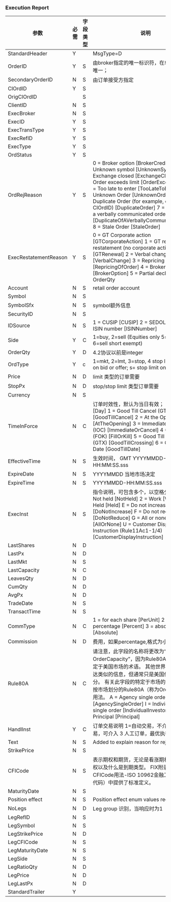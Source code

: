 ### Execution Report
参数 | 必需 |字段类型 | 说明
---|--- |--- | ---
StandardHeader | Y |  | MsgType=D
OrderID | Y | S |  由broker指定的唯一标识符，在单个交易日内唯一；
SecondaryOrderID | N | S | 由订单接受方指定
ClOrdID | Y | S | 
OrigClOrdID |  | S | 
ClientID | N | S | 
ExecBroker | N | S | 
ExecID | Y | S | 
ExecTransType | Y | S | 
ExecRefID | Y | S | 
ExecType | Y | S | 
OrdStatus | Y | S | 
OrdRejReason | Y | S |  0 = Broker option [BrokerCredit] 1 = Unknown symbol [UnknownSymbol] 2 = Exchange closed [ExchangeClosed] 3 = Order exceeds limit [OrderExceedsLimit]  4 = Too late to enter [TooLateToEnter] 5 = Unknown Order [UnknownOrder] 6 = Duplicate Order (for example, dupe ClOrdID) [DuplicateOrder] 7 = Duplicate of a verbally communicated order [DuplicateOfAVerballyCommunicatedOrder]  8 = Stale Order [StaleOrder]
ExecRestatementReason | Y | S | 0 = GT Corporate action [GTCorporateAction] 1 = GT renewal / restatement (no corporate action) [GTRenewal] 2 = Verbal change [VerbalChange] 3 = Repricing of order [RepricingOfOrder] 4 = Broker option [BrokerOption] 5 = Partial decline of OrderQty
Account | N | S |  retail order account
Symbol | N | S | 
SymbolSfx | N | S |  symbol额外信息
SecurityID | N | S |
IDSource | N | S | 1 = CUSIP [CUSIP] 2 = SEDOL [SEDOL] 4 = ISIN number [ISINNumber]
Side | Y | C | 1=buy, 2=sell (Equities only 5= sell short, 6=sell short exempt)
OrderQty | Y | D | 4.2协议以前是integer
OrdType | Y | c | 1=mkt, 2=lmt, 3=stop, 4 stop limit, r=stop on bid or offer; s= stop limit on bid or offer
Price | N | D | limit 类型的订单需要
StopPx | N | D |  stop/stop limit 类型订单需要
Currency | N | S |
TimeInForce | N | C | 订单时效性，默认为当日有效； 0 = Day [Day]  1 = Good Till Cancel (GTC) [GoodTillCancel] 2 = At the Opening (OPG) [AtTheOpening] 3 = Immediate or Cancel (IOC) [ImmediateOrCancel] 4 = Fill or Kill (FOK) [FillOrKill]   5 = Good Till Crossing (GTX) [GoodTillCrossing] 6 = Good Till Date [GoodTillDate]
EffectiveTime | N | S |  生效时间， GMT YYYYMMDD-HH:MM:SS.sss
ExpireDate | N | S | YYYYMMDD 当地市场决定
ExpireTime | N | S | YYYYMMDD-HH:MM:SS.sss
ExecInst | N | S | 指令说明，可包含多个，以空格分割； 1 = Not held [NotHeld]  2 = Work [Work] 5 = Held [Held] E = Do not increase - DNI [DoNotIncrease] F = Do not reduce - DNR [DoNotReduce] G = All or none - AON [AllOrNone]  U = Customer Display Instruction (Rule11Ac1-1/4) [CustomerDisplayInstruction]
LastShares | N | D |  
LastPx | N | D |  
LastMkt | N | S |  
LastCapacity | N | C |  
LeavesQty | N | D |  
CumQty | N | D |  
AvgPx | N | D |  
TradeDate | N | S |  
TransactTime | N | S | 
CommType | N | C | 1 = for each share [PerUnit] 2 = percentage [Percent] 3 = absolute [Absolute]
Commission | N | D | 费用，如果percentage,格式为小数0.05
Rule80A | N | C | 请注意，此字段的名称将更改为“ OrderCapacity”，因为Rule80A是一个非常特定于美国市场的术语。 其他世界市场也需要传达类似的信息，但通常只是美国价值的一部分。 有关此字段的特定于市场的用法，请参见按市场划分的Rule80A（称为OrderCapacity）用法。 A = Agency single order [AgencySingleOrder] I = Individual Investor, single order [IndividualInvestor]  P = Principal [Principal]
HandlInst | Y | C | 订单交易说明  1=自动交易，不介入   2= 自动交易，可介入  3 人工订单，最优执行
Text | N | S |Added to explain reason for rejection
StrikePrice | N | S | 
CFICode | N | S | 表示期权和期货，无论是看涨期权还是看跌期权以及什么是到期类型。 FIX附录6-D CFICode用法-ISO 10962金融工具分类（CFI代码）中提供了标准定义。
MaturityDate | N | S | 
Position effect | N | S | Position effect enum values required.
NoLegs | N | D | Leg group 识别，当响应时为1
LegRefID | N | S | 
LegSymbol | N | S | 
LegStrikePrice | N | D | 
LegCFICode | N | S | 
LegMaturityDate | N | S | 
LegSide | N | S | 
LegRatioQty | N | D | 
LegPrice | N | D | 
LegLastPx | N | D | 
StandardTrailer | Y | 

